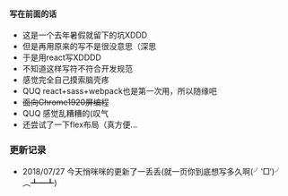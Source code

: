 #### 写在前面的话
- 这是一个去年暑假就留下的坑XDDD
- 但是再用原来的写不是很没意思（深思
- 于是用react写XDDDD
- 不知道这样写符不符合开发规范
- 感觉完全自己摸索脑壳疼
- QUQ react+sass+webpack也是第一次用，所以随缘吧
- ~~面向Chrome1920屏编程~~
- QUQ 感觉乱糟糟的(叹气
- 还尝试了一下flex布局（真方便...

### 更新记录

- 2018/07/27 今天悄咪咪的更新了一丢丢(就一页你到底想写多久啊(╯‵□′)╯︵┻━┻)